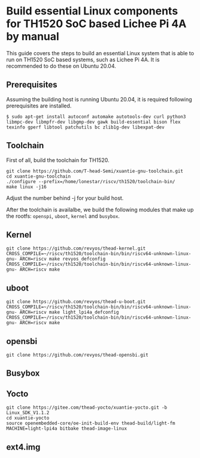 # Build essential Linux components for TH1520 SoC based Lichee Pi 4A by manual

This guide covers the steps to build an essential Linux system that is able to run on TH1520 SoC based systems, such as Lichee Pi 4A. It is recommended to do these on Ubuntu 20.04.


## Prerequisites

Assuming the building host is running Ubuntu 20.04, it is required following prerequisites are installed.

    $ sudo apt-get install autoconf automake autotools-dev curl python3 libmpc-dev libmpfr-dev libgmp-dev gawk build-essential bison flex texinfo gperf libtool patchutils bc zlib1g-dev libexpat-dev

## Toolchain

First of all, build the toolchain for TH1520.

    git clone https://github.com/T-head-Semi/xuantie-gnu-toolchain.git
    cd xuantie-gnu-toolchain
    ./configure --prefix=/home/lonestar/riscv/th1520/toolchain-bin/
    make linux -j16

Adjust the number behind -j for your build host.

After the toolchain is availalbe, we build the following modules that make up the rootfs: `openspi`, `uboot`, `kernel` and `busybox`.

## Kernel

    git clone https://github.com/revyos/thead-kernel.git
    CROSS_COMPILE=~/riscv/th1520/toolchain-bin/bin/riscv64-unknown-linux-gnu- ARCH=riscv make revyos_defconfig
    CROSS_COMPILE=~/riscv/th1520/toolchain-bin/bin/riscv64-unknown-linux-gnu- ARCH=riscv make 


## uboot

    git clone https://github.com/revyos/thead-u-boot.git
    CROSS_COMPILE=~/riscv/th1520/toolchain-bin/bin/riscv64-unknown-linux-gnu- ARCH=riscv make light_lpi4a_defconfig
    CROSS_COMPILE=~/riscv/th1520/toolchain-bin/bin/riscv64-unknown-linux-gnu- ARCH=riscv make


## opensbi

    git clone https://github.com/revyos/thead-opensbi.git


## Busybox



## Yocto

    git clone https://gitee.com/thead-yocto/xuantie-yocto.git -b Linux_SDK_V1.1.2
    cd xuantie-yocto
    source openembedded-core/oe-init-build-env thead-build/light-fm
    MACHINE=light-lpi4a bitbake thead-image-linux


## ext4.img


